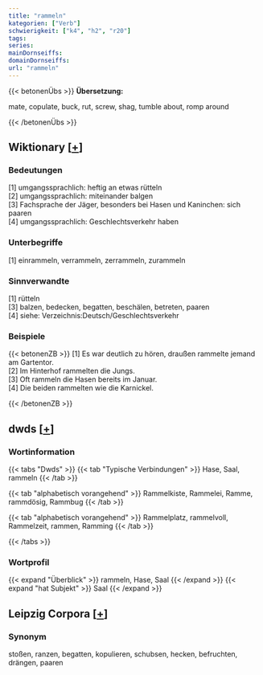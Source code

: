 ```yaml
---
title: "rammeln"
kategorien: ["Verb"]
schwierigkeit: ["k4", "h2", "r20"]
tags:
series:
mainDornseiffs:
domainDornseiffs:
url: "rammeln"
---
```


{{< betonenÜbs >}}
**Übersetzung:**  
  
mate, copulate, buck, rut, screw, shag, tumble about, romp around  
  
{{< /betonenÜbs >}}

## Wiktionary [[+](https://de.wiktionary.org/wiki/rammeln)]

### Bedeutungen
[1] umgangssprachlich: heftig an etwas rütteln  
[2] umgangssprachlich: miteinander balgen  
[3] Fachsprache der Jäger, besonders bei Hasen und Kaninchen: sich paaren  
[4] umgangssprachlich: Geschlechtsverkehr haben  

### Unterbegriffe
[1] einrammeln, verrammeln, zerrammeln, zurammeln  

### Sinnverwandte
[1] rütteln  
[3] balzen, bedecken, begatten, beschälen, betreten, paaren  
[4] siehe: Verzeichnis:Deutsch/Geschlechtsverkehr  

### Beispiele
{{< betonenZB >}}
[1] Es war deutlich zu hören, draußen rammelte jemand am Gartentor.  
[2] Im Hinterhof rammelten die Jungs.  
[3] Oft rammeln die Hasen bereits im Januar.  
[4] Die beiden rammelten wie die Karnickel.  

{{< /betonenZB >}}


## dwds [[+](https://www.dwds.de/wb/rammeln)]

### Wortinformation
{{< tabs "Dwds" >}}
{{< tab "Typische Verbindungen" >}}
Hase, Saal, rammeln
{{< /tab >}}

{{< tab "alphabetisch vorangehend" >}}
Rammelkiste, Rammelei, Ramme, rammdösig, Rammbug
{{< /tab >}}

{{< tab "alphabetisch vorangehend" >}}
Rammelplatz, rammelvoll, Rammelzeit, rammen, Ramming
{{< /tab >}}

{{< /tabs >}}

### Wortprofil
{{< expand "Überblick" >}} rammeln, Hase, Saal {{< /expand >}}
{{< expand "hat Subjekt" >}} Saal {{< /expand >}}

## Leipzig Corpora [[+](https://corpora.uni-leipzig.de/en/res?word=rammeln&corpusId=deu_newscrawl-public_2018)]


### Synonym
stoßen, ranzen, begatten, kopulieren, schubsen, hecken, befruchten, drängen, paaren

